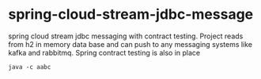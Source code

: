 # spring-cloud-stream-jdbc-message
spring cloud stream jdbc messaging with contract testing. Project reads from h2 in memory data base and can push to any messaging systems like kafka and rabbitmq. 
Spring contract testing is also in place
```
java -c aabc
```
